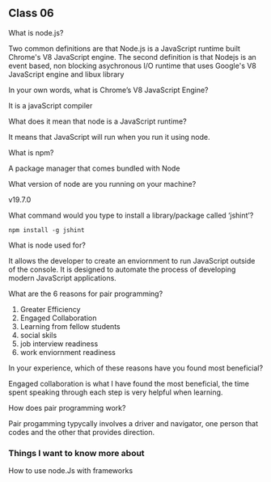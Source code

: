 ## Class 06

What is node.js?

Two common definitions are that Node.js is a JavaScript runtime built Chrome's V8 JavaScript engine. The second definition is that Nodejs is an event based, non blocking asychronous I/O runtime that uses Google's V8 JavaScript engine and libux library

In your own words, what is Chrome’s V8 JavaScript Engine?

It is a javaScript compiler

What does it mean that node is a JavaScript runtime?

It means that JavaScript will run when you run it using node.

What is npm?

A package manager that comes bundled with Node

What version of node are you running on your machine?

v19.7.0

What command would you type to install a library/package called ‘jshint’?

`npm install -g jshint`

What is node used for?

It allows the developer to create an enviornment to run JavaScript outside of the console. It is designed to automate the process of developing modern JavaScript applications.

What are the 6 reasons for pair programming?

1. Greater Efficiency
2. Engaged Collaboration
3. Learning from fellow students
4. social skils
5. job interview readiness
6. work enviornment readiness 


In your experience, which of these reasons have you found most beneficial?

Engaged collaboration is what I have found the most beneficial, the time spent speaking through each step is very helpful when learning. 



How does pair programming work?

Pair progamming typycally involves a driver and navigator, one person that codes and the other that provides direction.

### Things I want to know more about

How to use node.Js with frameworks